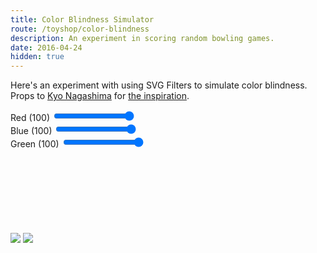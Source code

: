 ```yaml
---
title: Color Blindness Simulator
route: /toyshop/color-blindness
description: An experiment in scoring random bowling games.
date: 2016-04-24
hidden: true
---
```


Here's an experiment with using SVG Filters to simulate color blindness. Props
to [Kyo Nagashima](https://github.com/hail2u) for [the inspiration](https://github.com/hail2u/color-blindness-emulation).

<link rel="stylesheet" type="text/css" href="/css/color-blindness.css">

<div class="demo-content">
    <div id="controls">
        <div class="control">
            <label for="red">
                <span class="label-text">Red</span>
                <span class="label-value" id="red-value">(100)</span>
            </label>
            <input id="red" type="range" min="0" max="100" value="100" step="5">
        </div>
        <div class="control">
            <label for="blue">
                <span class="label-text">Blue</span>
                <span class="label-value" id="blue-value">(100)</span>
            </label>
            <input id="blue" type="range" min="0" max="100" value="100" step="5">
        </div>
        <div class="control">
            <label for="green">
                <span class="label-text">Green</span>
                <span class="label-value" id="green-value">(100)</span>
            </label>
            <input id="green" type="range" min="0" max="100" value="100" step="5">
        </div>
    </div>
    <img src="https://color.adobe.com/build2.0.0-buildNo/resource/img/kuler/color_wheel_730.png" />
    <img src="https://upload.wikimedia.org/wikipedia/commons/e/e0/Ishihara_9.png" />
    <svg>
        <defs>
            <filter id="color-filter">
                <feColorMatrix
                    id="color-matrix"
                    in="SourceGraphic"
                    type="matrix"
                    values="1, 0, 0, 0, 0
                            0, 1, 0, 0, 0
                            0, 0, 1, 0, 0
                            0, 0, 0, 1, 0" />
            </filter>
        </defs>
    </svg>
</div>

<script src="/js/color-blindness.js"></script>
